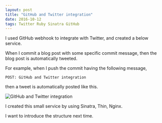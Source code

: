 ```yaml
---
layout: post
title: "GitHub and Twitter integration"
date: 2016-10-12
tags: Twitter Ruby Sinatra GitHub
---
```

I used GitHub webhook to integrate with Twitter,
and created a below service.

When I commit a blog post with some specific commit message,
then the blog post is automatically tweeted.

For example, when I push the commit having the following message,

```
POST: GitHub and Twitter integration
```

then a tweet is automatically posted like this.

![GitHub and Twitter integration]({{site.baseurl}}/images/2016-10-12-github-twitter-integration.png)

I created this small service by using Sinatra, Thin, Nginx.

I want to introduce the structure next time.
